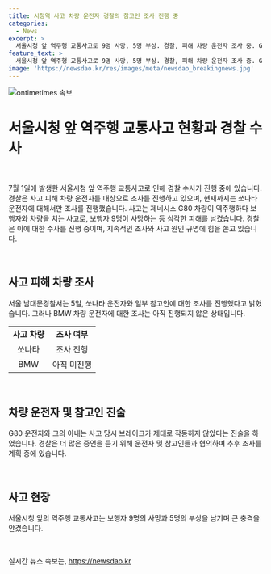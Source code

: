 ```yaml
---
title: 시청역 사고 차량 운전자 경찰의 참고인 조사 진행 중
categories:
  - News
excerpt: >
  서울시청 앞 역주행 교통사고로 9명 사망, 5명 부상. 경찰, 피해 차량 운전자 조사 중. G80 운전자 첫 조사에서 브레이크 딱딱 진술, 아내도 제동장치 안 들어감 진술. 사고 참고인 조사 진행 중. BMW 운전자 조사는 아직 진행되지 않았음. 사고 경위 파악 중.
feature_text: >
  서울시청 앞 역주행 교통사고로 9명 사망, 5명 부상. 경찰, 피해 차량 운전자 조사 중. G80 운전자 첫 조사에서 브레이크 딱딱 진술, 아내도 제동장치 안 들어감 진술. 사고 참고인 조사 진행 중. BMW 운전자 조사는 아직 진행되지 않았음. 사고 경위 파악 중.
image: 'https://newsdao.kr/res/images/meta/newsdao_breakingnews.jpg'
---
```


<p><img src="https://newsdao.kr/res/images/meta/newsdao_breakingnews.jpg" alt="ontimetimes 속보" /></p>

<h1>서울시청 앞 역주행 교통사고 현황과 경찰 수사</h1>

<p data-ke-size="size16">&nbsp;</p>

<p>7월 1일에 발생한 서울시청 앞 역주행 교통사고로 인해 경찰 수사가 진행 중에 있습니다. 경찰은 사고 피해 차량 운전자를 대상으로 조사를 진행하고 있으며, 현재까지는 쏘나타 운전자에 대해서만 조사를 진행했습니다. 사고는 제네시스 G80 차량이 역주행하다 보행자와 차량을 치는 사고로, 보행자 9명이 사망하는 등 심각한 피해를 남겼습니다. 경찰은 이에 대한 수사를 진행 중이며, 지속적인 조사와 사고 원인 규명에 힘을 쏟고 있습니다.</p>

<p data-ke-size="size16">&nbsp;</p>

<h2>사고 피해 차량 조사</h2>

<p data-ke-size="size16">서울 남대문경찰서는 5일, 쏘나타 운전자와 일부 참고인에 대한 조사를 진행했다고 밝혔습니다. 그러나 BMW 차량 운전자에 대한 조사는 아직 진행되지 않은 상태입니다.</p>

<table>
    <tr>
        <td style="text-align: center; height: 17px;"><b>사고 차량</b></td>
        <td style="text-align: center; height: 17px;"><b>조사 여부</b></td>
    </tr>
    <tr>
        <td style="text-align: center; height: 17px;">쏘나타</td>
        <td style="text-align: center; height: 17px;">조사 진행</td>
    </tr>
    <tr>
        <td style="text-align: center; height: 17px;">BMW</td>
        <td style="text-align: center; height: 17px;">아직 미진행</td>
    </tr>
</table>

<p data-ke-size="size16">&nbsp;</p>

<h2>차량 운전자 및 참고인 진술</h2>

<p data-ke-size="size16">G80 운전자와 그의 아내는 사고 당시 브레이크가 제대로 작동하지 않았다는 진술을 하였습니다. 경찰은 더 많은 증언을 듣기 위해 운전자 및 참고인들과 협의하며 추후 조사를 계획 중에 있습니다.</p>

<p data-ke-size="size16">&nbsp;</p>

<h2>사고 현장</h2>

<p data-ke-size="size16">서울시청 앞의 역주행 교통사고는 보행자 9명의 사망과 5명의 부상을 남기며 큰 충격을 안겼습니다.</p>

<p data-ke-size="size16">&nbsp;</p>
실시간 뉴스 속보는, <a href="https://newsdao.kr" rel="dofollow">https://newsdao.kr</a>


